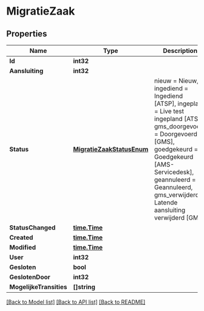 # MigratieZaak

## Properties

Name | Type | Description | Notes
------------ | ------------- | ------------- | -------------
**Id** | **int32** |  | [readonly] 
**Aansluiting** | **int32** |  | 
**Status** | [**MigratieZaakStatusEnum**](MigratieZaakStatusEnum.md) | nieuw &#x3D; Nieuw, ingediend &#x3D; Ingediend [ATSP], ingepland &#x3D; Live test ingepland [ATSP], gms_doorgevoerd &#x3D; Doorgevoerd [GMS], goedgekeurd &#x3D; Goedgekeurd [AMS-Servicedesk], geannuleerd &#x3D; Geannuleerd, gms_verwijderd &#x3D; Latende aansluiting verwijderd [GMS] | [readonly] 
**StatusChanged** | [**time.Time**](time.Time.md) |  | [readonly] 
**Created** | [**time.Time**](time.Time.md) |  | [readonly] 
**Modified** | [**time.Time**](time.Time.md) |  | [readonly] 
**User** | **int32** |  | [readonly] 
**Gesloten** | **bool** |  | [readonly] 
**GeslotenDoor** | **int32** |  | [readonly] 
**MogelijkeTransities** | **[]string** |  | [readonly] 

[[Back to Model list]](../README.md#documentation-for-models) [[Back to API list]](../README.md#documentation-for-api-endpoints) [[Back to README]](../README.md)


